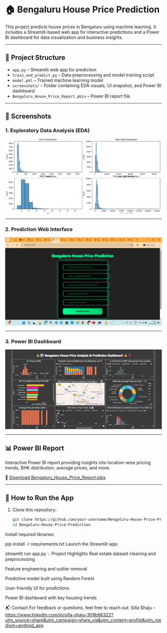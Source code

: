# 🏠 Bengaluru House Price Prediction

This project predicts house prices in Bengaluru using machine learning. It includes a Streamlit-based web app for interactive predictions and a Power BI dashboard for data visualization and business insights.

---

## 📁 Project Structure

- `app.py` – Streamlit web app for prediction  
- `train_and_predict.py` – Data preprocessing and model training script  
- `model.pkl` – Trained machine learning model  
- `screenshots/` – Folder containing EDA visuals, UI snapshot, and Power BI dashboard  
- `Bengaluru_House_Price_Report.pbix` – Power BI report file

---

## 📸 Screenshots

### 1. Exploratory Data Analysis (EDA)
![EDA](screenshots/eda.png)

---

### 2. Prediction Web Interface
![Prediction UI](screenshots/prediction_ui.png)

---

### 3. Power BI Dashboard
![Power BI](screenshots/Bengaluru_House_Price_Report.png)

---

## 📊 Power BI Report

Interactive Power BI report providing insights into location-wise pricing trends, BHK distribution, average prices, and more.

📎 [Download Bengaluru_House_Price_Report.pbix](Bengaluru_House_Price_Report.pbix)

---

## 🚀 How to Run the App

1. Clone this repository:
   ```bash
   git clone https://github.com/your-username/Bengaluru-House-Price-Prediction.git
   cd Bengaluru-House-Price-Prediction
Install required libraries:

pip install -r requirements.txt
Launch the Streamlit app:

streamlit run app.py
💡 Project Highlights
Real estate dataset cleaning and preprocessing

Feature engineering and outlier removal

Predictive model built using Random Forest

User-friendly UI for predictions

Power BI dashboard with key housing trends

📬 Contact
For feedback or questions, feel free to reach out:
Silla Shaju – https://www.linkedin.com/in/silla-shaju-309b66322?utm_source=share&utm_campaign=share_via&utm_content=profile&utm_medium=android_app



